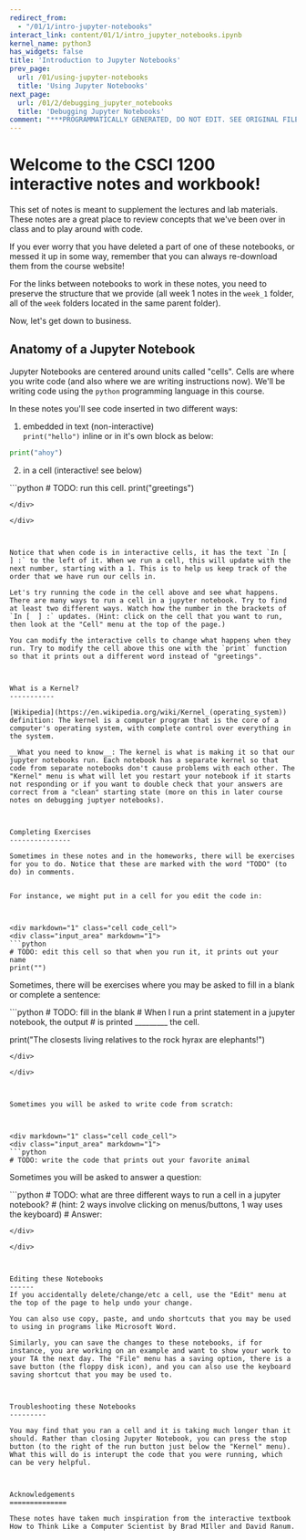 ```yaml
---
redirect_from:
  - "/01/1/intro-jupyter-notebooks"
interact_link: content/01/1/intro_jupyter_notebooks.ipynb
kernel_name: python3
has_widgets: false
title: 'Introduction to Jupyter Notebooks'
prev_page:
  url: /01/using-jupyter-notebooks
  title: 'Using Jupyter Notebooks'
next_page:
  url: /01/2/debugging_jupyter_notebooks
  title: 'Debugging Jupyter Notebooks'
comment: "***PROGRAMMATICALLY GENERATED, DO NOT EDIT. SEE ORIGINAL FILES IN /content***"
---
```



Welcome to the CSCI 1200 interactive notes and workbook!
=======

This set of notes is meant to supplement the lectures and lab materials.  
These notes are a great place to review concepts that we've been over in class and to play around with code.  


If you ever worry that you have deleted a part of one of these notebooks, or messed it up in some way, remember that you can always re-download them  from the course website!

For the links between notebooks to work in these notes, you need to preserve the structure that we provide (all week 1 notes in the `week_1` folder, all of the `week` folders located in the same parent folder).


Now, let's get down to business.



Anatomy of a Jupyter Notebook
-----------------
Jupyter Notebooks are centered around units called "cells". Cells are where you write code (and also where we are writing instructions now). We'll be writing code using the `python` programming language in this course.

In these notes you'll see code inserted in two different ways:  
1. embedded in text (non-interactive)  
`print("hello")` inline or in it's own block as below:

```python
print("ahoy")
```
2. in a cell (interactive! see below) 




<div markdown="1" class="cell code_cell">
<div class="input_area" markdown="1">
```python
# TODO: run this cell.
print("greetings")

```
</div>

</div>



Notice that when code is in interactive cells, it has the text `In [  ] :` to the left of it. When we run a cell, this will update with the next number, starting with a 1. This is to help us keep track of the order that we have run our cells in.

Let's try running the code in the cell above and see what happens. There are many ways to run a cell in a jupyter notebook. Try to find at least two different ways. Watch how the number in the brackets of `In [  ] :` updates. (Hint: click on the cell that you want to run, then look at the "Cell" menu at the top of the page.)

You can modify the interactive cells to change what happens when they run. Try to modify the cell above this one with the `print` function so that it prints out a different word instead of "greetings".



What is a Kernel?
-----------

[Wikipedia](https://en.wikipedia.org/wiki/Kernel_(operating_system)) definition: The kernel is a computer program that is the core of a computer's operating system, with complete control over everything in the system.

__What you need to know__: The kernel is what is making it so that our jupyter notebooks run. Each notebook has a separate kernel so that code from separate notebooks don't cause problems with each other. The "Kernel" menu is what will let you restart your notebook if it starts not responding or if you want to double check that your answers are correct from a "clean" starting state (more on this in later course notes on debugging juptyer notebooks).



Completing Exercises
---------------

Sometimes in these notes and in the homeworks, there will be exercises for you to do. Notice that these are marked with the word "TODO" (to do) in comments. 


For instance, we might put in a cell for you edit the code in:



<div markdown="1" class="cell code_cell">
<div class="input_area" markdown="1">
```python
# TODO: edit this cell so that when you run it, it prints out your name
print("")

```
</div>

</div>



Sometimes, there will be exercises where you may be asked to fill in a blank or complete a sentence:



<div markdown="1" class="cell code_cell">
<div class="input_area" markdown="1">
```python
# TODO: fill in the blank
# When I run a print statement in a jupyter notebook, the output
# is printed _________ the cell.

print("The closests living relatives to the rock hyrax are elephants!")

```
</div>

</div>



Sometimes you will be asked to write code from scratch:



<div markdown="1" class="cell code_cell">
<div class="input_area" markdown="1">
```python
# TODO: write the code that prints out your favorite animal

```
</div>

</div>



Sometimes you will be asked to answer a question:



<div markdown="1" class="cell code_cell">
<div class="input_area" markdown="1">
```python
# TODO: what are three different ways to run a cell in a jupyter notebook?
# (hint: 2 ways involve clicking on menus/buttons, 1 way uses the keyboard)
# Answer:

```
</div>

</div>



Editing these Notebooks
------
If you accidentally delete/change/etc a cell, use the "Edit" menu at the top of the page to help undo your change.

You can also use copy, paste, and undo shortcuts that you may be used to using in programs like Microsoft Word.

Similarly, you can save the changes to these notebooks, if for instance, you are working on an example and want to show your work to your TA the next day. The "File" menu has a saving option, there is a save button (the floppy disk icon), and you can also use the keyboard saving shortcut that you may be used to. 



Troubleshooting these Notebooks
---------

You may find that you ran a cell and it is taking much longer than it should. Rather than closing Jupyter Notebook, you can press the stop button (to the right of the run button just below the "Kernel" menu). What this will do is interupt the code that you were running, which can be very helpful.



Acknowledgements
==============

These notes have taken much inspiration from the interactive textbook How to Think Like a Computer Scientist by Brad MIller and David Ranum.

